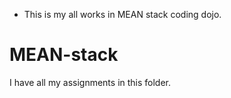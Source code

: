 * This is my all works in MEAN stack coding dojo.
 
# MEAN-stack
I have all my assignments in this folder.
